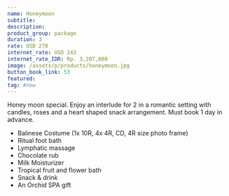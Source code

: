 ```yaml
---
name: Honeymoon
subtitle:
description:
product_group: package
duration: 3
rate: USD 270
internet_rate: USD 243
internet_rate_IDR: Rp. 3,207,000
image: /assets/p/products/honeymoon.jpg
button_book_link: 53
featured:
tag: #new
---
```

Honey moon special. Enjoy an interlude for 2 in a romantic setting with candles, roses and a heart shaped snack arrangement. Must book 1 day in advance.


- Balinese Costume (1x 10R, 4x 4R, CD, 4R size photo frame)
- Ritual foot bath
- Lymphatic massage
- Chocolate rub
- Milk Moisturizer
- Tropical fruit and flower bath
- Snack & drink
- An Orchid SPA gift
